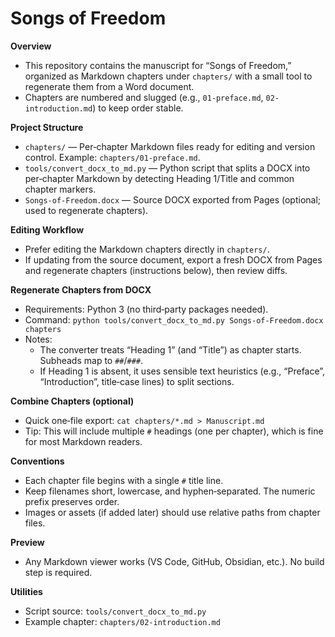 # Songs of Freedom

**Overview**
- This repository contains the manuscript for “Songs of Freedom,” organized as Markdown chapters under `chapters/` with a small tool to regenerate them from a Word document.
- Chapters are numbered and slugged (e.g., `01-preface.md`, `02-introduction.md`) to keep order stable.

**Project Structure**
- `chapters/` — Per‑chapter Markdown files ready for editing and version control. Example: `chapters/01-preface.md`.
- `tools/convert_docx_to_md.py` — Python script that splits a DOCX into per‑chapter Markdown by detecting Heading 1/Title and common chapter markers.
- `Songs-of-Freedom.docx` — Source DOCX exported from Pages (optional; used to regenerate chapters).

**Editing Workflow**
- Prefer editing the Markdown chapters directly in `chapters/`.
- If updating from the source document, export a fresh DOCX from Pages and regenerate chapters (instructions below), then review diffs.

**Regenerate Chapters from DOCX**
- Requirements: Python 3 (no third‑party packages needed).
- Command: `python tools/convert_docx_to_md.py Songs-of-Freedom.docx chapters`
- Notes:
  - The converter treats “Heading 1” (and “Title”) as chapter starts. Subheads map to `##`/`###`.
  - If Heading 1 is absent, it uses sensible text heuristics (e.g., “Preface”, “Introduction”, title‑case lines) to split sections.

**Combine Chapters (optional)**
- Quick one‑file export: `cat chapters/*.md > Manuscript.md`
- Tip: This will include multiple `#` headings (one per chapter), which is fine for most Markdown readers.

**Conventions**
- Each chapter file begins with a single `#` title line.
- Keep filenames short, lowercase, and hyphen‑separated. The numeric prefix preserves order.
- Images or assets (if added later) should use relative paths from chapter files.

**Preview**
- Any Markdown viewer works (VS Code, GitHub, Obsidian, etc.). No build step is required.

**Utilities**
- Script source: `tools/convert_docx_to_md.py`
- Example chapter: `chapters/02-introduction.md`


